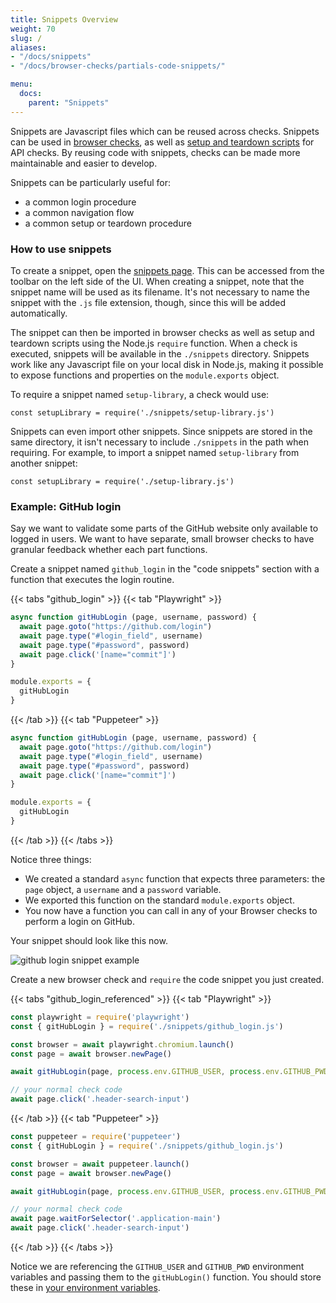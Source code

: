 ```yaml
---
title: Snippets Overview
weight: 70
slug: /
aliases:
- "/docs/snippets"
- "/docs/browser-checks/partials-code-snippets/"

menu:
  docs:
    parent: "Snippets"
---
```


Snippets are Javascript files which can be reused across checks. Snippets can be used in [browser checks](/docs/browser-checks/), as well as [setup and teardown scripts](/docs/api-checks/setup-teardown-scripts/) for API checks. By reusing code with snippets, checks can be made more maintainable and easier to develop.

Snippets can be particularly useful for:

- a common login procedure
- a common navigation flow
- a common setup or teardown procedure

### How to use snippets

To create a snippet, open the <a href="https://app.checklyhq.com/snippets" target="_blank">snippets page</a>. This can be accessed from the toolbar on the left side of the UI. When creating a snippet, note that the snippet name will be used as its filename. It's not necessary to name the snippet with the `.js` file extension, though, since this will be added automatically.

The snippet can then be imported in browser checks as well as setup and teardown scripts using the Node.js `require` function. When a check is executed, snippets will be available in the `./snippets` directory. Snippets work like any Javascript file on your local disk in Node.js, making it possible to expose functions and properties on the `module.exports` object.

To require a snippet named `setup-library`, a check would use:
```
const setupLibrary = require('./snippets/setup-library.js')
```

Snippets can even import other snippets. Since snippets are stored in the same directory, it isn't necessary to include `./snippets` in the path when requiring. For example, to import a snippet named `setup-library` from another snippet:
```
const setupLibrary = require('./setup-library.js')
```

### Example: GitHub login

Say we want to validate some parts of the GitHub website only available to logged in users. We want to have separate, small
browser checks to have granular feedback whether each part functions.

Create a snippet named `github_login` in the "code snippets" section with a function that executes the login routine.

{{< tabs "github_login" >}}
{{< tab "Playwright" >}}
```javascript
async function gitHubLogin (page, username, password) {
  await page.goto("https://github.com/login")
  await page.type("#login_field", username)
  await page.type("#password", password)
  await page.click('[name="commit"]')
}

module.exports = {
  gitHubLogin
}
```
{{< /tab >}}
{{< tab "Puppeteer" >}}
```javascript
async function gitHubLogin (page, username, password) {
  await page.goto("https://github.com/login")
  await page.type("#login_field", username)
  await page.type("#password", password)
  await page.click('[name="commit"]')
}

module.exports = {
  gitHubLogin
}
```
{{< /tab >}}
{{< /tabs >}}

Notice three things:

- We created a standard `async` function that expects three parameters: the `page` object, a `username` and a `password` variable.
- We exported this function on the standard `module.exports` object.
- You now have a function you can call in any of your Browser checks to perform a login on GitHub.

Your snippet should look like this now.

![github login snippet example](/docs/images/browser-checks/github_login_snippet_example.png)

Create a new browser check and `require` the code snippet you just created.

{{< tabs "github_login_referenced" >}}
{{< tab "Playwright" >}}
```javascript
const playwright = require('playwright')
const { gitHubLogin } = require('./snippets/github_login.js')

const browser = await playwright.chromium.launch()
const page = await browser.newPage()

await gitHubLogin(page, process.env.GITHUB_USER, process.env.GITHUB_PWD)

// your normal check code
await page.click('.header-search-input')
```
{{< /tab >}}
{{< tab "Puppeteer" >}}
```javascript
const puppeteer = require('puppeteer')
const { gitHubLogin } = require('./snippets/github_login.js')

const browser = await puppeteer.launch()
const page = await browser.newPage()

await gitHubLogin(page, process.env.GITHUB_USER, process.env.GITHUB_PWD)

// your normal check code
await page.waitForSelector('.application-main')
await page.click('.header-search-input')
```
{{< /tab >}}
{{< /tabs >}}

Notice we are referencing the `GITHUB_USER` and `GITHUB_PWD` environment variables and passing them to the `gitHubLogin()` function.
You should store these in [your environment variables](/docs/browser-checks/variables/).
